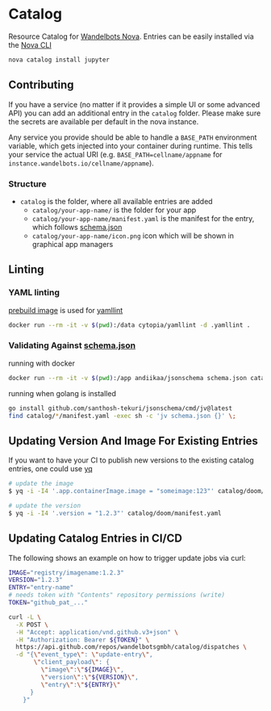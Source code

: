 # Catalog

Resource Catalog for [Wandelbots Nova](https://www.wandelbots.com/).
Entries can be easily installed via the [Nova CLI](https://github.com/wandelbotsgmbh/wabocli)

```bash
nova catalog install jupyter
```

## Contributing

If you have a service (no matter if it provides a simple UI or some advanced API) you can add an additional entry in the `catalog` folder.
Please make sure the secrets are available per default in the nova instance.

Any service you provide should be able to handle a `BASE_PATH` environment variable, which gets injected into your container during runtime.
This tells your service the actual URI (e.g. `BASE_PATH=cellname/appname` for `instance.wandelbots.io/cellname/appname`).

### Structure

* `catalog` is the folder, where all available entries are added
    * `catalog/your-app-name/` is the folder for your app
    * `catalog/your-app-name/manifest.yaml` is the manifest for the entry, which follows [schema.json](schema.json)
    * `catalog/your-app-name/icon.png` icon which will be shown in graphical app managers

## Linting

### YAML linting

[prebuild image](https://hub.docker.com/r/cytopia/yamllint) is used for [yamllint](https://github.com/adrienverge/yamllint)

```bash
docker run --rm -it -v $(pwd):/data cytopia/yamllint -d .yamllint .
```

### Validating Against [schema.json](https://json-schema.org/)

running with docker
```bash
docker run --rm -it -v $(pwd):/app andiikaa/jsonschema schema.json catalog/jupyter/manifest.yaml
```

running when golang is installed
```bash
go install github.com/santhosh-tekuri/jsonschema/cmd/jv@latest
find catalog/*/manifest.yaml -exec sh -c 'jv schema.json {}' \;
```

## Updating Version And Image For Existing Entries

If you want to have your CI to publish new versions to the existing catalog entries, 
one could use [yq](https://github.com/mikefarah/yq)

```bash
# update the image
$ yq -i -I4 '.app.containerImage.image = "someimage:123"' catalog/doom/manifest.yaml

# update the version 
$ yq -i -I4 '.version = "1.2.3"' catalog/doom/manifest.yaml
```

## Updating Catalog Entries in CI/CD

The following shows an example on how to trigger update jobs via curl:
```bash
IMAGE="registry/imagename:1.2.3"
VERSION="1.2.3"
ENTRY="entry-name"
# needs token with "Contents" repository permissions (write)
TOKEN="github_pat_..."

curl -L \
  -X POST \
  -H "Accept: application/vnd.github.v3+json" \
  -H "Authorization: Bearer ${TOKEN}" \
  https://api.github.com/repos/wandelbotsgmbh/catalog/dispatches \
  -d "{\"event_type\": \"update-entry\", 
       \"client_payload\": {
         \"image\":\"${IMAGE}\",
         \"version\":\"${VERSION}\",
         \"entry\":\"${ENTRY}\"
      }
    }"
```
